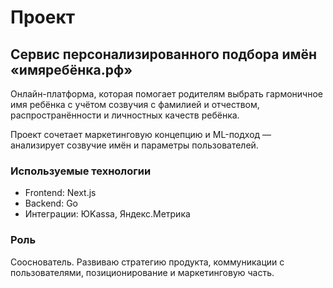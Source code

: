 # Проект

## Сервис персонализированного подбора имён «имяребёнка.рф»

Онлайн-платформа, которая помогает родителям выбрать гармоничное имя ребёнка с учётом
созвучия с фамилией и отчеством, распространённости и личностных качеств ребёнка.

Проект сочетает маркетинговую концепцию и ML-подход — анализирует созвучие имён
и параметры пользователей.

### Используемые технологии
- Frontend: Next.js  
- Backend: Go  
- Интеграции: ЮKassa, Яндекс.Метрика

### Роль
Сооснователь. Развиваю стратегию продукта, коммуникации с пользователями, позиционирование и маркетинговую часть.
